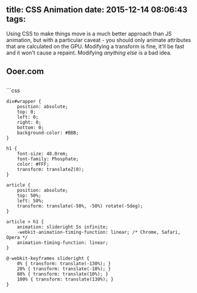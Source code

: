 title: CSS Animation
date: 2015-12-14 08:06:43
tags:
---
Using CSS to make things move is a much better approach than JS animation, but with a particular caveat - you should only animate attributes that are calculated on the GPU. Modifying a transform is fine, it'll be fast and it won't cause a repaint. Modifying _anything else_ is a bad idea.
<!-- more -->
<link rel="stylesheet" href="/code/css-animation.css">
<div id="wrapper"><article><h1>Ooer.com<h1></article></div>
```css

    div#wrapper {
    	position: absolute;
    	top: 0;
    	left: 0;
    	right: 0;
    	bottom: 0;
    	background-color: #BBB;
    }

    h1 {
    	font-size: 48.0rem;
    	font-family: Phosphate;
    	color: #FFF;
	    transform: translateZ(0);
    }

    article {
    	position: absolute;
    	top: 50%;
    	left: 50%;
    	transform: translate(-50%, -50%) rotate(-5deg);
    }

    article > h1 {
    	animation: slideright 5s infinite;
		-webkit-animation-timing-function: linear; /* Chrome, Safari, Opera */
    	animation-timing-function: linear;
    }

	@-webkit-keyframes slideright {
    	0% { transform: translate(-130%); }
    	20% { transform: translate(-10%); }
    	80% { transform: translate(10%); }
    	100% { transform: translate(130%); }
    }

```